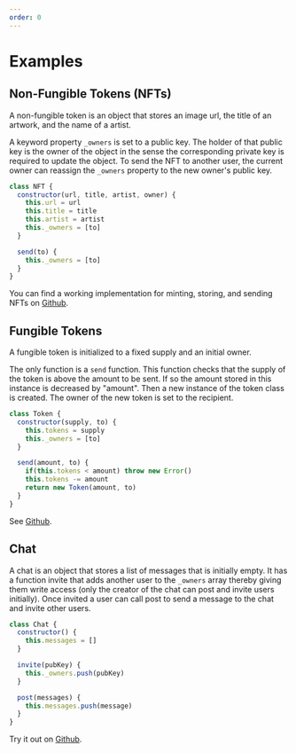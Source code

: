 ```yaml
---
order: 0
---
```


# Examples

## Non-Fungible Tokens (NFTs)

A non-fungible token is an object that stores an image url, the title of an artwork, and the name of a artist.

A keyword property ``_owners`` is set to a public key. The holder of that public key is the owner of the object in the sense the corresponding private key is required to update the object. To send the NFT to another user, the current owner can reassign the ``_owners`` property to the new owner's public key.


```javascript
class NFT {
  constructor(url, title, artist, owner) {
    this.url = url
    this.title = title
    this.artist = artist
    this._owners = [to]
  }

  send(to) {
    this._owners = [to]
  }
}
```

You can find a working implementation for minting, storing, and sending NFTs on [Github](https://github.com/bitcoin-computer/non-fungible-token).

## Fungible Tokens

A fungible token is initialized to a fixed supply and an initial owner.

The only function is a ``send`` function. This function checks that the supply of the token is above the amount to be sent. If so the amount stored in this instance is decreased by "amount". Then a new instance of the token class is created. The owner of the new token is set to the recipient.


``` javascript
class Token {
  constructor(supply, to) {
    this.tokens = supply
    this._owners = [to]
  }

  send(amount, to) {
    if(this.tokens < amount) throw new Error()
    this.tokens -= amount
    return new Token(amount, to)
  }
}
```

See [Github](https://github.com/bitcoin-computer/fungible-token).

## Chat

A chat is an object that stores a list of messages that is initially empty. It has a function invite that adds another user to the ``_owners`` array thereby giving them write access (only the creator of the chat can post and invite users initially). Once invited a user can call post to send a message to the chat and invite other users.


```javascript
class Chat {
  constructor() {
    this.messages = []
  }

  invite(pubKey) {
    this._owners.push(pubKey)
  }

  post(messages) {
    this.messages.push(message)
  }
}
```

Try it out on [Github](https://github.com/bitcoin-computer/bitcoin-chat).
